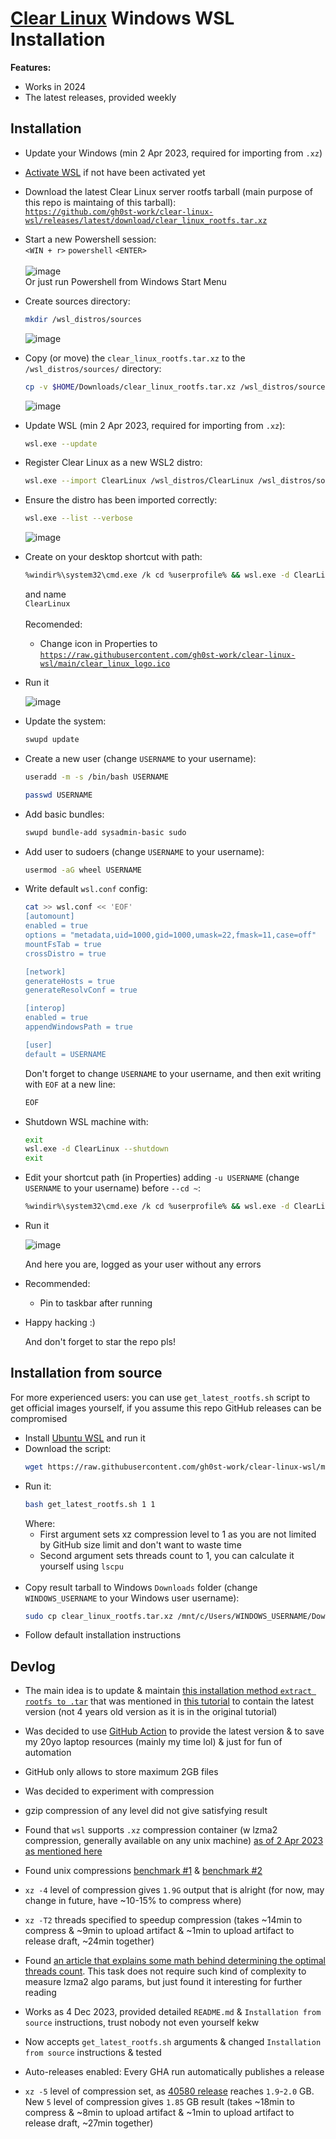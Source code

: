 # [Clear Linux](https://www.clearlinux.org/) Windows WSL Installation
**Features:**
- Works in 2024
- The latest releases, provided weekly

## Installation
- Update your Windows (min 2 Apr 2023, required for importing from `.xz`)
- [Activate WSL](https://learn.microsoft.com/en-us/windows/wsl/install) if not have been activated yet

- Download the latest Clear Linux server rootfs tarball (main purpose of this repo is maintaing of this tarball):
  <br>[`https://github.com/gh0st-work/clear-linux-wsl/releases/latest/download/clear_linux_rootfs.tar.xz`](https://github.com/gh0st-work/clear-linux-wsl/releases/latest/download/clear_linux_rootfs.tar.xz)
  
- Start a new Powershell session:
  <br>`<WIN + r>` `powershell` `<ENTER>`
  <br><br>![image](https://github.com/gh0st-work/clear-linux-wsl/assets/59336046/e930276e-6fac-4762-8303-a9389e64b8b9)
  <br>Or just run Powershell from Windows Start Menu

- Create sources directory:
  ```bash
  mkdir /wsl_distros/sources
  ```
  ![image](https://github.com/gh0st-work/clear-linux-wsl/assets/59336046/014706e1-78e2-4cfc-8c58-d73de0423692)


- Copy (or move) the `clear_linux_rootfs.tar.xz` to the `/wsl_distros/sources/` directory:
  ```bash
  cp -v $HOME/Downloads/clear_linux_rootfs.tar.xz /wsl_distros/sources/
  ```
  ![image](https://github.com/gh0st-work/clear-linux-wsl/assets/59336046/0761ca8f-2860-46ad-b98a-54ca99a1b866)


- Update WSL (min 2 Apr 2023, required for importing from `.xz`):
  ```bash
  wsl.exe --update
  ```

- Register Clear Linux as a new WSL2 distro:
  ```bash
  wsl.exe --import ClearLinux /wsl_distros/ClearLinux /wsl_distros/sources/clear_linux_rootfs.tar.xz --version 2
  ```

- Ensure the distro has been imported correctly:
  ```bash
  wsl.exe --list --verbose
  ```
  ![image](https://github.com/gh0st-work/clear-linux-wsl/assets/59336046/c6323f37-a4f3-4224-bf5f-721fd9108c1e)


- Create on your desktop shortcut with path:
  ```bash
  %windir%\system32\cmd.exe /k cd %userprofile% && wsl.exe -d ClearLinux --cd ~
  ```
  and name
  <br>`ClearLinux`
  <br><br>Recomended:
    - Change icon in Properties to [`https://raw.githubusercontent.com/gh0st-work/clear-linux-wsl/main/clear_linux_logo.ico`](https://raw.githubusercontent.com/gh0st-work/clear-linux-wsl/main/clear_linux_logo.ico)

- Run it
  
  ![image](https://github.com/gh0st-work/clear-linux-wsl/assets/59336046/0381edc8-39b5-41a2-ab73-1dff6d5b74f7)


- Update the system:
  ```bash
  swupd update
  ```

- Create a new user (change `USERNAME` to your username):
  ```bash
  useradd -m -s /bin/bash USERNAME
  ```
  ```bash
  passwd USERNAME
  ```

- Add basic bundles: 
  ```bash
  swupd bundle-add sysadmin-basic sudo
  ```

- Add user to sudoers (change `USERNAME` to your username):
  ```bash
  usermod -aG wheel USERNAME
  ```

- Write default `wsl.conf` config:
  ```bash
  cat >> wsl.conf << 'EOF'
  [automount]
  enabled = true
  options = "metadata,uid=1000,gid=1000,umask=22,fmask=11,case=off"
  mountFsTab = true
  crossDistro = true
  
  [network]
  generateHosts = true
  generateResolvConf = true
  
  [interop]
  enabled = true
  appendWindowsPath = true
  
  [user]
  default = USERNAME
  ```
  Don't forget to change `USERNAME` to your username, and then exit writing with `EOF` at a new line:
  ```bash
  EOF
  ```

- Shutdown WSL machine with:
  ```bash
  exit
  wsl.exe -d ClearLinux --shutdown
  exit
  ```
  
- Edit your shortcut path (in Properties) adding `-u USERNAME` (change `USERNAME` to your username) before `--cd ~`:
  ```bash
  %windir%\system32\cmd.exe /k cd %userprofile% && wsl.exe -d ClearLinux -u USERNAME --cd ~
  ```

- Run it

  ![image](https://github.com/gh0st-work/clear-linux-wsl/assets/59336046/d2f51814-d660-43f0-a09e-24163aadcc72)

  And here you are, logged as your user without any errors

- Recommended:
  - Pin to taskbar after running

- Happy hacking :)

  And don't forget to star the repo pls!

## Installation from source
For more experienced users: you can use `get_latest_rootfs.sh` script to get official images yourself, if you assume this repo GitHub releases can be compromised
- Install [Ubuntu WSL](https://www.microsoft.com/store/productId/9PDXGNCFSCZV) and run it
- Download the script:
  ```bash
  wget https://raw.githubusercontent.com/gh0st-work/clear-linux-wsl/main/get_latest_rootfs.sh
  ```
- Run it:
  ```bash
  bash get_latest_rootfs.sh 1 1
  ```
  Where:
  - First argument sets xz compression level to 1 as you are not limited by GitHub size limit and don't want to waste time
  - Second argument sets threads count to 1, you can calculate it yourself using `lscpu`
  <br>
- Copy result tarball to Windows `Downloads` folder (change `WINDOWS_USERNAME` to your Windows user username):
  ```bash
  sudo cp clear_linux_rootfs.tar.xz /mnt/c/Users/WINDOWS_USERNAME/Downloads/
  ```
- Follow default installation instructions

## Devlog
- The main idea is to update & maintain 
  [this installation method `extract rootfs to .tar`](https://community.clearlinux.org/t/rootfs-for-wsl-gitlab/1302) 
  that was mentioned in 
  [this tutorial](https://community.clearlinux.org/t/tutorial-clearlinux-on-wsl2/1835) 
  to contain the latest version 
  (not 4 years old version as it is in the original tutorial)

- Was decided to use [GitHub Action](https://github.com/gh0st-work/clear-linux-wsl/blob/main/.github/workflows/ci.yaml) 
  to provide the latest version & to save my 20yo laptop resources (mainly my time lol) & just for fun of automation

- GitHub only allows to store maximum 2GB files

- Was decided to experiment with compression

- gzip compression of any level did not give satisfying result

- Found that `wsl` supports `.xz` compression container 
  (w lzma2 compression, generally available on any unix machine) 
  [as of 2 Apr 2023 as mentioned here](https://github.com/microsoft/WSL/issues/6056#issuecomment-1493423070)

- Found unix compressions
  [benchmark #1](https://stephane.lesimple.fr/blog/lzop-vs-compress-vs-gzip-vs-bzip2-vs-lzma-vs-lzma2xz-benchmark-reloaded/)
  & [benchmark #2](https://www.rootusers.com/gzip-vs-bzip2-vs-xz-performance-comparison/)

- `xz -4` level of compression gives `1.9G` output that is alright 
  (for now, may change in future, have ~10-15% to compress where)

- `xz -T2` threads specified to speedup compression
  (takes ~14min to compress 
  & ~9min to upload artifact 
  & ~1min to upload artifact to release draft, 
  ~24min together)

- Found [an article that explains some math behind determining the optimal threads count](https://pavelkazenin.wordpress.com/2014/08/02/optimal-number-of-threads-in-parallel-computing/).
  This task does not require such kind of complexity to measure lzma2 algo params, 
  but just found it interesting for further reading

- Works as 4 Dec 2023,
  provided detailed `README.md` 
  & `Installation from source` instructions, 
  trust nobody not even yourself kekw

- Now accepts `get_latest_rootfs.sh` arguments
  & changed `Installation from source` instructions
  & tested

- Auto-releases enabled:
  Every GHA run automatically publishes a release

- `xz -5` level of compression set,
  as [40580 release](https://github.com/gh0st-work/clear-linux-wsl/releases/tag/40580) reaches `1.9`-`2.0` GB.
  New `5` level of compression gives `1.85` GB result
  (takes ~18min to compress 
  & ~8min to upload artifact 
  & ~1min to upload artifact to release draft, 
  ~27min together)

